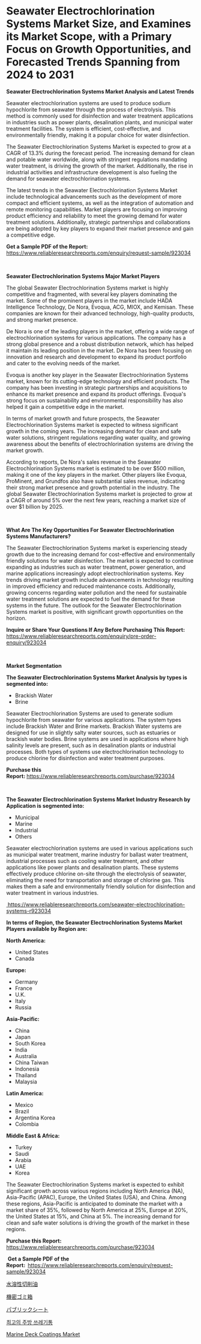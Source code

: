 <p><h1>Seawater Electrochlorination Systems Market Size, and Examines its Market Scope, with a Primary Focus on Growth Opportunities, and Forecasted Trends Spanning from 2024 to 2031</h1></p><p><strong>Seawater Electrochlorination Systems Market Analysis and Latest Trends</strong></p>
<p><p>Seawater electrochlorination systems are used to produce sodium hypochlorite from seawater through the process of electrolysis. This method is commonly used for disinfection and water treatment applications in industries such as power plants, desalination plants, and municipal water treatment facilities. The system is efficient, cost-effective, and environmentally friendly, making it a popular choice for water disinfection.</p><p>The Seawater Electrochlorination Systems Market is expected to grow at a CAGR of 13.3% during the forecast period. The increasing demand for clean and potable water worldwide, along with stringent regulations mandating water treatment, is driving the growth of the market. Additionally, the rise in industrial activities and infrastructure development is also fueling the demand for seawater electrochlorination systems.</p><p>The latest trends in the Seawater Electrochlorination Systems Market include technological advancements such as the development of more compact and efficient systems, as well as the integration of automation and remote monitoring capabilities. Market players are focusing on improving product efficiency and reliability to meet the growing demand for water treatment solutions. Additionally, strategic partnerships and collaborations are being adopted by key players to expand their market presence and gain a competitive edge.</p></p>
<p><strong>Get a Sample PDF of the Report:&nbsp;</strong> <a href="https://www.reliableresearchreports.com/enquiry/request-sample/923034">https://www.reliableresearchreports.com/enquiry/request-sample/923034</a></p>
<p>&nbsp;</p>
<p><strong>Seawater Electrochlorination Systems Major Market Players</strong></p>
<p><p>The global Seawater Electrochlorination Systems market is highly competitive and fragmented, with several key players dominating the market. Some of the prominent players in the market include HADA Intelligence Technology, De Nora, Evoqua, ACG, MIOX, and Kemisan. These companies are known for their advanced technology, high-quality products, and strong market presence.</p><p>De Nora is one of the leading players in the market, offering a wide range of electrochlorination systems for various applications. The company has a strong global presence and a robust distribution network, which has helped it maintain its leading position in the market. De Nora has been focusing on innovation and research and development to expand its product portfolio and cater to the evolving needs of the market.</p><p>Evoqua is another key player in the Seawater Electrochlorination Systems market, known for its cutting-edge technology and efficient products. The company has been investing in strategic partnerships and acquisitions to enhance its market presence and expand its product offerings. Evoqua's strong focus on sustainability and environmental responsibility has also helped it gain a competitive edge in the market.</p><p>In terms of market growth and future prospects, the Seawater Electrochlorination Systems market is expected to witness significant growth in the coming years. The increasing demand for clean and safe water solutions, stringent regulations regarding water quality, and growing awareness about the benefits of electrochlorination systems are driving the market growth.</p><p>According to reports, De Nora's sales revenue in the Seawater Electrochlorination Systems market is estimated to be over $500 million, making it one of the key players in the market. Other players like Evoqua, ProMinent, and Grundfos also have substantial sales revenue, indicating their strong market presence and growth potential in the industry. The global Seawater Electrochlorination Systems market is projected to grow at a CAGR of around 5% over the next few years, reaching a market size of over $1 billion by 2025.</p></p>
<p>&nbsp;</p>
<p><strong>What Are The Key Opportunities For Seawater Electrochlorination Systems Manufacturers?</strong></p>
<p><p>The Seawater Electrochlorination Systems market is experiencing steady growth due to the increasing demand for cost-effective and environmentally friendly solutions for water disinfection. The market is expected to continue expanding as industries such as water treatment, power generation, and marine applications increasingly adopt electrochlorination systems. Key trends driving market growth include advancements in technology resulting in improved efficiency and reduced maintenance costs. Additionally, growing concerns regarding water pollution and the need for sustainable water treatment solutions are expected to fuel the demand for these systems in the future. The outlook for the Seawater Electrochlorination Systems market is positive, with significant growth opportunities on the horizon.</p></p>
<p><strong>Inquire or Share Your Questions If Any Before Purchasing This Report:</strong> <a href="https://www.reliableresearchreports.com/enquiry/pre-order-enquiry/923034">https://www.reliableresearchreports.com/enquiry/pre-order-enquiry/923034</a></p>
<p>&nbsp;</p>
<p><strong>Market Segmentation</strong></p>
<p><strong>The Seawater Electrochlorination Systems Market Analysis by types is segmented into:</strong></p>
<p><ul><li>Brackish Water</li><li>Brine</li></ul></p>
<p><p>Seawater Electrochlorination Systems are used to generate sodium hypochlorite from seawater for various applications. The system types include Brackish Water and Brine markets. Brackish Water systems are designed for use in slightly salty water sources, such as estuaries or brackish water bodies. Brine systems are used in applications where high salinity levels are present, such as in desalination plants or industrial processes. Both types of systems use electrochlorination technology to produce chlorine for disinfection and water treatment purposes.</p></p>
<p><strong>Purchase this Report:&nbsp;</strong><a href="https://www.reliableresearchreports.com/purchase/923034">https://www.reliableresearchreports.com/purchase/923034</a></p>
<p>&nbsp;</p>
<p><strong>The Seawater Electrochlorination Systems Market Industry Research by Application is segmented into:</strong></p>
<p><ul><li>Municipal</li><li>Marine</li><li>Industrial</li><li>Others</li></ul></p>
<p><p>Seawater electrochlorination systems are used in various applications such as municipal water treatment, marine industry for ballast water treatment, industrial processes such as cooling water treatment, and other applications like power plants and desalination plants. These systems effectively produce chlorine on-site through the electrolysis of seawater, eliminating the need for transportation and storage of chlorine gas. This makes them a safe and environmentally friendly solution for disinfection and water treatment in various industries.</p></p>
<p><a href="https://www.reliableresearchreports.com/seawater-electrochlorination-systems-r923034">&nbsp;https://www.reliableresearchreports.com/seawater-electrochlorination-systems-r923034</a></p>
<p><strong>In terms of Region, the Seawater Electrochlorination Systems Market Players available by Region are:</strong></p>
<p>
    <p> <strong> North America: </strong>
        <ul>
            <li>United States</li>
            <li>Canada</li>
        </ul>
        </p> 
    <p> <strong> Europe: </strong>
        <ul>
            <li>Germany</li>
            <li>France</li>
            <li>U.K.</li>
            <li>Italy</li>
            <li>Russia</li>
        </ul>
        </p> 
    <p> <strong> Asia-Pacific: </strong>
        <ul>
            <li>China</li>
            <li>Japan</li>
            <li>South Korea</li>
            <li>India</li>
            <li>Australia</li>
            <li>China Taiwan</li>
            <li>Indonesia</li>
            <li>Thailand</li>
            <li>Malaysia</li>
        </ul>
        </p> 
    <p> <strong> Latin America: </strong>
        <ul>
            <li>Mexico</li>
            <li>Brazil</li>
            <li>Argentina Korea</li>
            <li>Colombia</li>
        </ul>
        </p> 
    <p> <strong> Middle East & Africa: </strong>
        <ul>
            <li>Turkey</li>
            <li>Saudi</li>
            <li>Arabia</li>
            <li>UAE</li>
            <li>Korea</li>
        </ul>
    </p>
    </p>
<p><p>The Seawater Electrochlorination Systems market is expected to exhibit significant growth across various regions including North America (NA), Asia-Pacific (APAC), Europe, the United States (USA), and China. Among these regions, Asia-Pacific is anticipated to dominate the market with a market share of 35%, followed by North America at 25%, Europe at 20%, the United States at 15%, and China at 5%. The increasing demand for clean and safe water solutions is driving the growth of the market in these regions.</p></p>
<p><strong>Purchase this Report: </strong><a href="https://www.reliableresearchreports.com/purchase/923034">https://www.reliableresearchreports.com/purchase/923034</a></p>
<p>&nbsp;<strong>Get a Sample PDF of the Report:&nbsp;&nbsp;</strong><a href="https://www.reliableresearchreports.com/enquiry/request-sample/923034">https://www.reliableresearchreports.com/enquiry/request-sample/923034</a></p>
<p><strong></strong></p>
<p><p><a href="https://medium.com/@rockcod61/%E6%B0%B4%E6%BA%B6%E6%80%A7%E5%88%87%E5%89%8A%E6%B2%B9%E5%B8%82%E5%A0%B4%E3%81%AE%E8%A6%8F%E6%A8%A1%E3%81%A8%E5%B8%82%E5%A0%B4%E5%8B%95%E5%90%91-%E5%AE%8C%E5%85%A8%E3%81%AA%E6%A5%AD%E7%95%8C%E6%A6%82%E8%A6%81-2024%E5%B9%B4-2031%E5%B9%B4-eca9525d9987">水溶性切削油</a></p><p><a href="https://github.com/ddwcuskozol07187/Market-Research-Report-List-1/blob/main/679310138990.md">機密ゴミ箱</a></p><p><a href="https://github.com/xtkhtofdt934839/Market-Research-Report-List-1/blob/main/607102838989.md">パブリックシート</a></p><p><a href="https://github.com/rsg307664904/Market-Research-Report-List-1/blob/main/446951535716.md">최고의 주방 쓰레기통</a></p><p><a href="https://issuu.com/reportprime-2/docs/marine-deck-coatings-market-size-2030.pptx">Marine Deck Coatings Market</a></p></p>